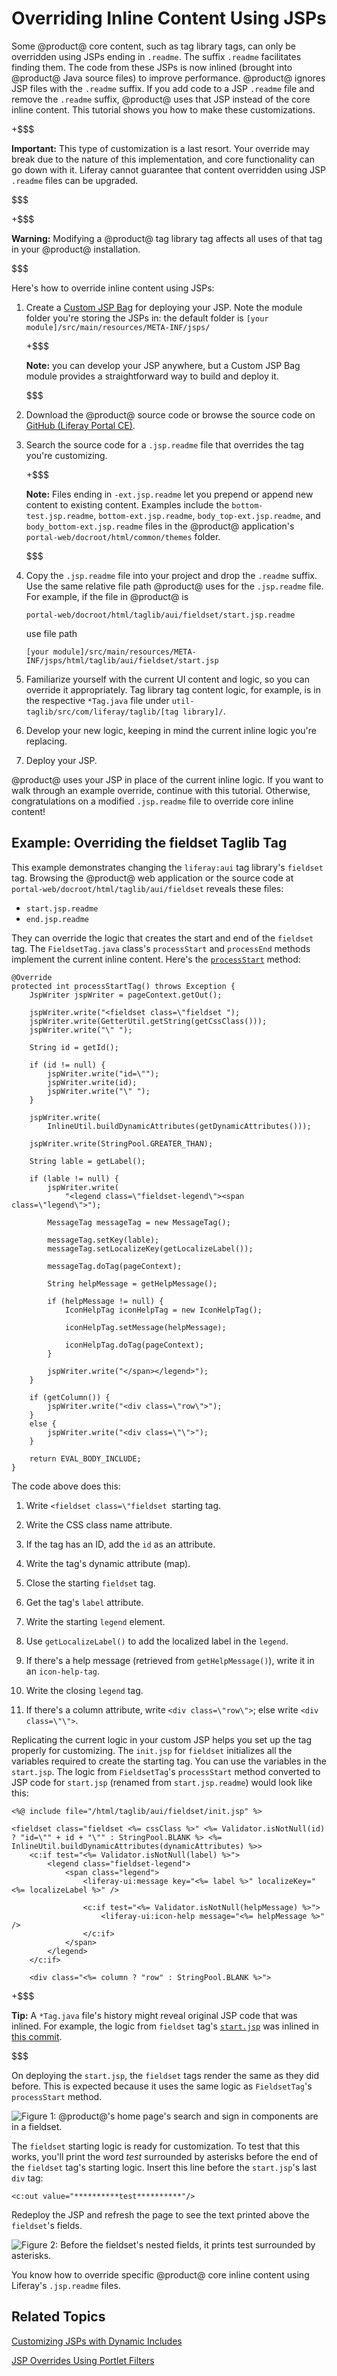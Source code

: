 # Overriding Inline Content Using JSPs [](id=overriding-inline-content-using-jsps)

Some @product@ core content, such as tag library tags, can only be overridden
using JSPs ending in `.readme`. The suffix `.readme` facilitates finding them.
The code from these JSPs is now inlined (brought into @product@ Java source
files) to improve performance. @product@ ignores JSP files with the `.readme`
suffix. If you add code to a JSP `.readme` file and remove the `.readme` suffix,
@product@ uses that JSP instead of the core inline content. This tutorial shows
you how to make these customizations. 

+$$$

**Important:** This type of customization is a last resort. Your override may 
break due to the nature of this implementation, and core functionality can go
down with it. Liferay cannot guarantee that content overridden using JSP
`.readme` files can be upgraded. 

$$$

+$$$

**Warning:** Modifying a @product@ tag library tag affects all uses of that tag
in your @product@ installation. 

$$$

Here's how to override inline content using JSPs:

1.  Create a
    [Custom JSP Bag](/develop/tutorials/-/knowledge_base/7-1/jsp-overrides-using-custom-jsp-bag)
    for deploying your JSP. Note the module folder you're storing the
    JSPs in: the default folder is `[your
    module]/src/main/resources/META-INF/jsps/`

    +$$$

    **Note:** you can develop your JSP anywhere, but a Custom JSP Bag module 
    provides a straightforward way to build and deploy it.

    $$$

2.  Download the @product@ source code or browse the source code on
    [GitHub (Liferay Portal CE)](https://github.com/liferay/liferay-portal/tree/7.1.x). 

3.  Search the source code for a `.jsp.readme` file that overrides the tag
    you're customizing. 

    +$$$

    **Note:** Files ending in `-ext.jsp.readme` let you prepend or 
    append new content to existing content. Examples include the
    `bottom-test.jsp.readme`, `bottom-ext.jsp.readme`,
    `body_top-ext.jsp.readme`, and `body_bottom-ext.jsp.readme` files in
    the @product@ application's `portal-web/docroot/html/common/themes` folder. 

    $$$

4.  Copy the `.jsp.readme` file into your project and drop the `.readme` suffix.
    Use the same relative file path @product@ uses for the `.jsp.readme` file.
    For example, if the file in @product@ is

        portal-web/docroot/html/taglib/aui/fieldset/start.jsp.readme

    use file path 

        [your module]/src/main/resources/META-INF/jsps/html/taglib/aui/fieldset/start.jsp

5.  Familiarize yourself with the current UI content and logic, so you can
    override it appropriately. Tag library tag content logic, for example, is in
    the respective `*Tag.java` file under
    `util-taglib/src/com/liferay/taglib/[tag library]/`. 

6.  Develop your new logic, keeping in mind the current inline logic you're 
    replacing. 

7.  Deploy your JSP. 

@product@ uses your JSP in place of the current inline logic. If you want
to walk through an example override, continue with this tutorial. Otherwise,
congratulations on a modified `.jsp.readme` file to override core inline
content! 

## Example: Overriding the fieldset Taglib Tag [](id=example-overriding-the-fieldset-taglib-tag)

This example demonstrates changing the `liferay:aui` tag library's  `fieldset`
tag. Browsing the @product@ web application or the source code at
`portal-web/docroot/html/taglib/aui/fieldset` reveals these files:

- `start.jsp.readme`
- `end.jsp.readme` 

They can override the logic that creates the start and end of the `fieldset`
tag. The `FieldsetTag.java` class's `processStart` and `processEnd` methods
implement the current inline content. Here's the
[`processStart`](https://github.com/liferay/liferay-portal/blob/7.1.0-ga1/util-taglib/src/com/liferay/taglib/aui/FieldsetTag.java#L86-L141)
method:

	@Override
	protected int processStartTag() throws Exception {
		JspWriter jspWriter = pageContext.getOut();

		jspWriter.write("<fieldset class=\"fieldset ");
		jspWriter.write(GetterUtil.getString(getCssClass()));
		jspWriter.write("\" ");

		String id = getId();

		if (id != null) {
			jspWriter.write("id=\"");
			jspWriter.write(id);
			jspWriter.write("\" ");
		}

		jspWriter.write(
			InlineUtil.buildDynamicAttributes(getDynamicAttributes()));

		jspWriter.write(StringPool.GREATER_THAN);

		String lable = getLabel();

		if (lable != null) {
			jspWriter.write(
				"<legend class=\"fieldset-legend\"><span class=\"legend\">");

			MessageTag messageTag = new MessageTag();

			messageTag.setKey(lable);
			messageTag.setLocalizeKey(getLocalizeLabel());

			messageTag.doTag(pageContext);

			String helpMessage = getHelpMessage();

			if (helpMessage != null) {
				IconHelpTag iconHelpTag = new IconHelpTag();

				iconHelpTag.setMessage(helpMessage);

				iconHelpTag.doTag(pageContext);
			}

			jspWriter.write("</span></legend>");
		}

		if (getColumn()) {
			jspWriter.write("<div class=\"row\">");
		}
		else {
			jspWriter.write("<div class=\"\">");
		}

		return EVAL_BODY_INCLUDE;
	}

The code above does this:

1.  Write `<fieldset class=\"fieldset `starting tag. 

2.  Write the CSS class name attribute. 

3.  If the tag has an ID, add the `id` as an attribute. 

4.  Write the tag's dynamic attribute (map). 

5.  Close the starting `fieldset` tag. 

6.  Get the tag's `label` attribute. 

7.  Write the starting `legend` element. 

8.  Use `getLocalizeLabel()` to add the localized label in the `legend`.

9.  If there's a help message (retrieved from `getHelpMessage()`), write it in 
    an `icon-help-tag`. 

10. Write the closing `legend` tag. 

11. If there's a column attribute, write `<div class=\"row\">`; else write 
    `<div class=\"\">`. 

Replicating the current logic in your custom JSP helps you set up the tag
properly for customizing. The `init.jsp` for `fieldset` initializes all the
variables required to create the starting tag. You can use the variables in the
`start.jsp`. The logic from `FieldsetTag`'s `processStart` method converted to
JSP code for `start.jsp` (renamed from `start.jsp.readme`) would look like this: 

    <%@ include file="/html/taglib/aui/fieldset/init.jsp" %>

    <fieldset class="fieldset <%= cssClass %>" <%= Validator.isNotNull(id) ? "id=\"" + id + "\"" : StringPool.BLANK %> <%= InlineUtil.buildDynamicAttributes(dynamicAttributes) %>>
    	<c:if test="<%= Validator.isNotNull(label) %>">
    		<legend class="fieldset-legend">
    			<span class="legend">
    				<liferay-ui:message key="<%= label %>" localizeKey="<%= localizeLabel %>" />

    				<c:if test="<%= Validator.isNotNull(helpMessage) %>">
    					<liferay-ui:icon-help message="<%= helpMessage %>" />
    				</c:if>
    			</span>
    		</legend>
    	</c:if>

    	<div class="<%= column ? "row" : StringPool.BLANK %>">

+$$$

**Tip:** A `*Tag.java` file's history might reveal original JSP code that was 
inlined. For example, the logic from `fieldset` tag's 
[`start.jsp`](https://github.com/liferay/liferay-portal/blob/df22ba66eff49b76404cfda908d3cd024efbebd9/portal-web/docroot/html/taglib/aui/fieldset/start.jsp)
was inlined in
[this commit](https://github.com/liferay/liferay-portal/commit/7fba0775bcc1d1a0bc4d107cabfb41a90f15937c#diff-2ad802b4c0d8f7a2da45b895e89d6e46).

$$$

On deploying the `start.jsp`, the `fieldset` tags render the same as they did
before. This is expected because it uses the same logic as `FieldsetTag`'s
`processStart` method. 

![Figure 1: @product@'s home page's search and sign in components are in a `fieldset`.](../../../images/jsp-readme-inline-fieldset.png)

The `fieldset` starting logic is ready for customization. To test that this
works, you'll print the word *test* surrounded by asterisks before the end of
the `fieldset` tag's starting logic. Insert this line before the `start.jsp`'s
last `div` tag: 

    <c:out value="**********test**********"/>

Redeploy the JSP and refresh the page to see the text printed above the
`fieldset`'s fields. 

![Figure 2: Before the `fieldset`'s nested fields, it prints *test* surrounded by asterisks.](../../../images/jsp-readme-override-inline-fieldset.png)

You know how to override specific @product@ core inline content using Liferay's
`.jsp.readme` files. 

## Related Topics [](id=related-topics)

[Customizing JSPs with Dynamic Includes](/develop/tutorials/-/knowledge_base/7-1/customizing-jsps-with-dynamic-includes)

[JSP Overrides Using Portlet Filters](/develop/tutorials/-/knowledge_base/7-1/jsp-overrides-using-portlet-filters)
